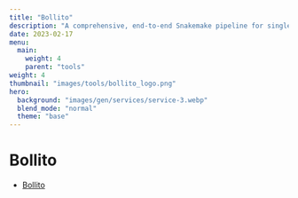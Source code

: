 ```yaml
---
title: "Bollito"
description: "A comprehensive, end-to-end Snakemake pipeline for single cell RNA-seq."
date: 2023-02-17
menu:
  main:
    weight: 4
    parent: "tools"
weight: 4
thumbnail: "images/tools/bollito_logo.png"
hero:
  background: "images/gen/services/service-3.webp"
  blend_mode: "normal"
  theme: "base"
---
```


# Bollito

- [Bollito](https://github.com/cnio-bu/bollito)


